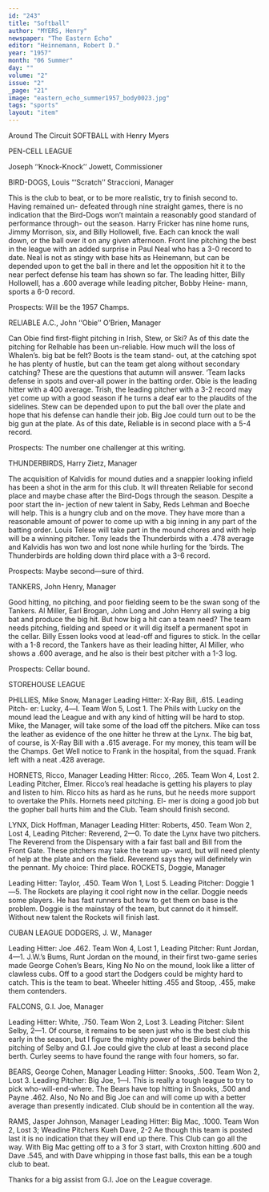```yaml
---
id: "243"
title: "Softball"
author: "MYERS, Henry"
newspaper: "The Eastern Echo"
editor: "Heinnemann, Robert D."
year: "1957"
month: "06 Summer"
day: ""
volume: "2"
issue: "2"
_page: "21"
image: "eastern_echo_summer1957_body0023.jpg"
tags: "sports"
layout: "item"
---
```

Around The Circuit
SOFTBALL
with Henry Myers

PEN-CELL LEAGUE

Joseph ‘‘Knock-Knock’’ Jowett, Commissioner

BIRD-DOGS, Louis “‘Scratch’’ Straccioni, Manager

This is the club to beat, or to be more realistic,
try to finish second to. Having remained un-
defeated through nine straight games, there is no
indication that the Bird-Dogs won’t maintain a
reasonably good standard of performance through-
out the season. Harry Fricker has nine home runs,
Jimmy Morrison, six, and Billy Hollowell, five.
Each can knock the wall down, or the ball over it on
any given afternoon. Front line pitching the best
in the league with an added surprise in Paul Neal
who has a 3-0 record to date. Neal is not as stingy
with base hits as Heinemann, but can be depended
upon to get the ball in there and let the opposition
hit it to the near perfect defense his team has shown
so far. The leading hitter, Billy Hollowell, has a
.600 average while leading pitcher, Bobby Heine-
mann, sports a 6-0 record.

Prospects: Will be the 1957 Champs.

RELIABLE A.C., John ‘‘Obie’’ O’Brien, Manager

Can Obie find first-flight pitching in Irish, Stew,
or Ski? As of this date the pitching for Relhable
has been un-reliable. How much will the loss of
Whalen’s. big bat be felt? Boots is the team stand-
out, at the catching spot he has plenty of hustle,
but can the team get along without secondary
catching? These are the questions that autumn will
answer. ‘Team lacks defense in spots and over-all
power in the batting order. Obie is the leading
hitter with a 400 average. Trish, the leading pitcher
with a 3-2 record may yet come up with a good
season if he turns a deaf ear to the plaudits of the
sidelines. Stew can be depended upon to put the
ball over the plate and hope that his defense can
handle their job. Big Joe could turn out to be the
big gun at the plate. As of this date, Reliable is in
second place with a 5-4 record.

Prospects: The number one challenger at this
writing.

THUNDERBIRDS, Harry Zietz, Manager

The acquisition of Kalvidis for mound duties
and a snappier looking infield has been a shot in the
arm for this club. It will threaten Reliable for
second place and maybe chase after the Bird-Dogs
through the season. Despite a poor start the in-
jection of new talent in Saby, Reds Lehman and
Boeche will help. This is a hungry club and on the
move. They have more than a reasonable amount
of power to come up with a big inning in any part
of the batting order. Louis Telese will take part in
the mound chores and with help will be a winning
pitcher. Tony leads the Thunderbirds with a .478
average and Kalvidis has won two and lost none
while hurling for the ’birds. The Thunderbirds are
holding down third place with a 3-6 record.

Prospects: Maybe second—sure of third.

TANKERS, John Henry, Manager

Good hitting, no pitching, and poor fielding
seem to be the swan song of the Tankers. Al
Miller, Earl Brogan, John Long and John Henry
all swing a big bat and produce the big hit. But
how big a hit can a team need? The team needs
pitching, fielding and speed or it will dig itself
a permanent spot in the cellar. Billy Essen looks
vood at lead-off and figures to stick. In the cellar
with a 1-8 record, the Tankers have as their leading
hitter, Al Miller, who shows a .600 average, and he
also is their best pitcher with a 1-3 log.

Prospects: Cellar bound.

STOREHOUSE LEAGUE

PHILLIES, Mike Snow, Manager
Leading Hitter: X-Ray Bill, .615. Leading Pitch-
er: Lucky, 4—l. Team Won 5, Lost 1. The Phils
with Lucky on the mound lead the League and with
any kind of hitting will be hard to stop. Mike, the
Manager, will take some of the load off the pitchers.
Mike can toss the leather as evidence of the one
hitter he threw at the Lynx. The big bat, of course,
is X-Ray Bill with a .615 average. For my money,
this team will be the Champs. Get Well notice to
Frank in the hospital, from the squad. Frank left
with a neat .428 average.

HORNETS, Ricco, Manager
Leading Hitter: Ricco, .265. Team Won 4, Lost 2.
Leading Pitcher, Elmer. Ricco’s real headache is
getting his players to play and listen to him. Ricco
hits as hard as he runs, but he needs more support
to overtake the Phils. Hornets need pitching. EI-
mer is doing a good job but the gopher ball hurts
him and the Club. Team should finish second.

LYNX, Dick Hoffman, Manager
Leading Hitter: Roberts, 450. Team Won 2, Lost
4, Leading Pitcher: Reverend, 2—0. To date the
Lynx have two pitchers. The Reverend from the
Dispensary with a fair fast ball and Bill from the
Front Gate. These pitchers may take the team up-
ward, but will need plenty of help at the plate and
on the field. Reverend says they will definitely
win the pennant. My choice: Third place.
ROCKETS, Doggie, Manager

Leading Hitter: Taylor, .450. Team Won 1, Lost
5. Leading Pitcher: Doggie 1—5. The Rockets
are playing it cool right now in the cellar. Doggie
needs some players. He has fast runners but how
to get them on base is the problem. Doggie is the
mainstay of the team, but cannot do it himself.
Without new talent the Rockets will finish last.

CUBAN LEAGUE
DODGERS, J. W., Manager

Leading Hitter: Joe .462. Team Won 4, Lost 1,
Leading Pitcher: Runt Jordan, 4—1. J.W.’s Bums,
Runt Jordan on the mound, in their first two-game
series made George Cohen’s Bears, King No No on
the mound, look like a litter of clawless cubs. Off
to a good start the Dodgers could be mighty hard to
catch. This is the team to beat. Wheeler hitting
.455 and Stoop, .455, make them contenders.

FALCONS, G.I. Joe, Manager

Leading Hitter: White, .750. Team Won 2, Lost 3.
Leading Pitcher: Silent Selby, 2—1. Of course, it
remains to be seen just who is the best club this
early in the season, but I figure the mighty power of
the Birds behind the pitching of Selby and G.I. Joe
could give the club at least a second place berth.
Curley seems to have found the range with four
homers, so far.

BEARS, George Cohen, Manager
Leading Hitter: Snooks, .500. Team Won 2, Lost
3. Leading Pitcher: Big Joe, 1—l. This is really
a tough league to try to pick who-will-end-where.
The Bears have top hitting in Snooks, .500 and Payne
.462. Also, No No and Big Joe can and will come
up with a better average than presently indicated.
Club should be in contention all the way.

RAMS, Jasper Johnson, Manager
Leading Hitter: Big Mac, .1000. Team Won 2,
Lost 3; Weadine Pitchers Kueh Dave, 2-2 Ae
though this team is posted last it is no indication
that they will end up there. This Club can go all
the way. With Big Mac getting off to a 3 for 3
start, with Croxton hitting .600 and Dave .545, and
with Dave whipping in those fast balls, this ean be
a tough club to beat.

Thanks for a big assist from G.I. Joe on the League
coverage.
